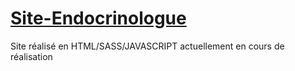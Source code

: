 # [Site-Endocrinologue](romain.magana.free.fr)
Site réalisé en HTML/SASS/JAVASCRIPT actuellement en cours de réalisation
